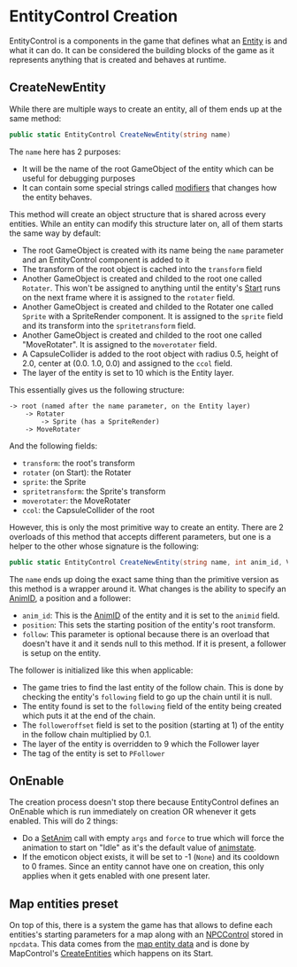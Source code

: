 # EntityControl Creation
EntityControl is a components in the game that defines what an [Entity](../Entity.md) is and what it can do. It can be considered the building blocks of the game as it represents anything that is created and behaves at runtime.

## CreateNewEntity
While there are multiple ways to create an entity, all of them ends up at the same method:

```cs
public static EntityControl CreateNewEntity(string name)
```

The `name` here has 2 purposes:

* It will be the name of the root GameObject of the entity which can be useful for debugging purposes
* It can contain some special strings called [modifiers](Modifiers.md) that changes how the entity behaves.

This method will create an object structure that is shared across every entities. While an entity can modify this structure later on, all of them starts the same way by default:

* The root GameObject is created with its name being the `name` parameter and an EntityControl component is added to it
* The transform of the root object is cached into the `transform` field
* Another GameObject is created and childed to the root one called `Rotater`. This won't be assigned to anything until the entity's [Start](Start.md) runs on the next frame where it is assigned to the `rotater` field.
* Another GameObject is created and childed to the Rotater one called `Sprite` with a SpriteRender component. It is assigned to the `sprite` field and its transform into the `spritetransform` field.
* Another GameObject is created and childed to the root one called "MoveRotater". It is assigned to the `moverotater` field.
* A CapsuleCollider is added to the root object with radius 0.5, height of 2.0, center at (0.0. 1.0, 0.0) and assigned to the `ccol` field.
* The layer of the entity is set to 10 which is the Entity layer.

This essentially gives us the following structure:

```
-> root (named after the name parameter, on the Entity layer)
	-> Rotater
		-> Sprite (has a SpriteRender)
	-> MoveRotater	
```

And the following fields:

* `transform`: the root's transform
* `rotater` (on Start): the Rotater
* `sprite`: the Sprite
* `spritetransform`: the Sprite's transform
* `moverotater`: the MoveRotater
* `ccol`: the CapsuleCollider of the root

However, this is only the most primitive way to create an entity. There are 2 overloads of this method that accepts different parameters, but one is a helper to the other whose signature is the following:

````cs
public static EntityControl CreateNewEntity(string name, int anim_id, Vector3 position, EntityControl follow)
````

The `name` ends up doing the exact same thing than the primitive version as this method is a wrapper around it. What changes is the ability to specify an [AnimID](../../Enums%20and%20IDs/AnimIDs.md), a position and a follower:

* `anim_id`: This is the [AnimID](../../Enums%20and%20IDs/AnimIDs.md) of the entity and it is set to the `animid` field.
* `position`: This sets the starting position of the entity's root transform.
* `follow`: This parameter is optional because there is an overload that doesn't have it and it sends null to this method. If it is present, a follower is setup on the entity.

The follower is initialized like this when applicable:

* The game tries to find the last entity of the follow chain. This is done by checking the entity's `following` field to go up the chain until it is null.
* The entity found is set to the `following` field of the entity being created which puts it at the end of the chain.
* The `followeroffset` field is set to the position (starting at 1) of the entity in the follow chain multiplied by 0.1.
* The layer of the entity is overridden to 9 which the Follower layer
* The tag of the entity is set to `PFollower`

## OnEnable
The creation process doesn't stop there because EntityControl defines an OnEnable which is run immediately on creation OR whenever it gets enabled. This will do 2 things:

* Do a [SetAnim](Animations/SetAnim.md) call with empty `args` and `force` to true which will force the animation to start on "Idle" as it's the default value of [animstate](Animations/animstate.md).
* If the emoticon object exists, it will be set to -1 (`None`) and its cooldown to 0 frames. Since an entity cannot have one on creation, this only applies when it gets enabled with one present later.

## Map entities preset
On top of this, there is a system the game has that allows to define each entities's starting parameters for a map along with an [NPCControl](../NPCControl/NPCControl.md) stored in `npcdata`. This data comes from the [map entity data](../../TextAsset%20Data/Entity%20data.md#map-entity-data) and is done by MapControl's [CreateEntities](CreateEntities.md) which happens on its Start.
